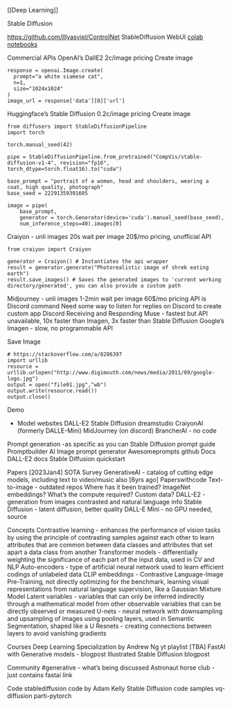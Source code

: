 [[Deep Learning]]

Stable Diffusion

https://github.com/lllyasviel/ControlNet
StableDiffusion WebUI [colab notebooks](https://github.com/AUTOMATIC1111/stable-diffusion-webui/wiki/Online-Services#google-colab)

Commercial APIs
OpenAI’s DallE2 2c/image pricing
Create image
```
response = openai.Image.create(
  prompt="a white siamese cat",
  n=1,
  size="1024x1024"
)
image_url = response['data'][0]['url']
```
Huggingface’s Stable Diffusion 0.2c/image pricing
Create image
```
from diffusers import StableDiffusionPipeline
import torch

torch.manual_seed(42)

pipe = StableDiffusionPipeline.from_pretrained("CompVis/stable-diffusion-v1-4", revision="fp16", torch_dtype=torch.float16).to("cuda")

base_prompt = "portrait of a woman, head and shoulders, wearing a coat, high quality, photograph"
base_seed = 22291359391605

image = pipe(
    base_prompt,
    generator = torch.Generator(device='cuda').manual_seed(base_seed),
    num_inference_steps=40).images[0]
```
Craiyon - unli images 20s wait per image 20$/mo pricing, unofficial API
```
from craiyon import Craiyon

generator = Craiyon() # Instantiates the api wrapper
result = generator.generate("Photorealistic image of shrek eating earth")
result.save_images() # Saves the generated images to 'current working directory/generated', you can also provide a custom path
```
Midjourney - unli images 1-2min wait per image 60$/mo pricing
API is Discord command
Need some way to listen for replies on Discord to create custom app
Discord Receiving and Responding
Muse - fastest but API unavailable, 10x faster than Imagen, 3x faster than Stable Diffusion
Google’s Imagen - slow, no programmable API

Save Image
```
# https://stackoverflow.com/a/8286397
import urllib
resource = urllib.urlopen("http://www.digimouth.com/news/media/2011/09/google-logo.jpg")
output = open("file01.jpg","wb")
output.write(resource.read())
output.close()
```

Demo
- Model websites
DALL-E2
Stable Diffusion dreamstudio
CraiyonAI (formerly DALLE-Mini)
MidJourney (on discord)
BrancherAI - no code

Prompt generation
-as specific as you can
Stable Diffusion prompt guide
Promptbuilder
AI Image prompt generator
Awesomeprompts github
Docs
DALL-E2 docs
Stable Diffusion quickstart

Papers
[2023Jan4] SOTA Survey GenerativeAI - catalog of cutting edge models, including text to video/music also
[6yrs ago] Paperswithcode Text-to-image - outdated repos
Where has it been trained? ImageNet embeddings?
What’s the compute required?
Custom data?
DALL-E2 - generation from images contrasted and natural language info
Stable Diffusion - latent diffusion, better quality
DALL-E Mini - no GPU needed, source

Concepts
Contrastive learning - enhances the performance of vision tasks by using the principle of contrasting samples against each other to learn attributes that are common between data classes and attributes that set apart a data class from another
Transformer models - differentially weighting the significance of each part of the input data, used in CV and NLP
Auto-encoders - type of artificial neural network used to learn efficient codings of unlabeled data
CLIP embeddings - Contrastive Language-Image Pre-Training, not directly optimizing for the benchmark, learning visual representations from natural language supervision, like a Gaussian Mixture Model
Latent variables - variables that can only be inferred indirectly through a mathematical model from other observable variables that can be directly observed or measured
U-nets - neural network with downsampling and upsampling of images using pooling layers, used in Semantic Segmentation, shaped like a U
Resnets - creating connections between layers to avoid vanishing gradients

Courses
Deep Learning Specialization by Andrew Ng yt playlist
[TBA] FastAI with Generative models - blogpost
Illustrated Stable Diffusion blogpost

Community
#generative - what’s being discussed
Astronaut horse club - just contains fastai link

Code
stablediffusion code by Adam Kelly
Stable Diffusion code samples
vq-diffusion
parti-pytorch

